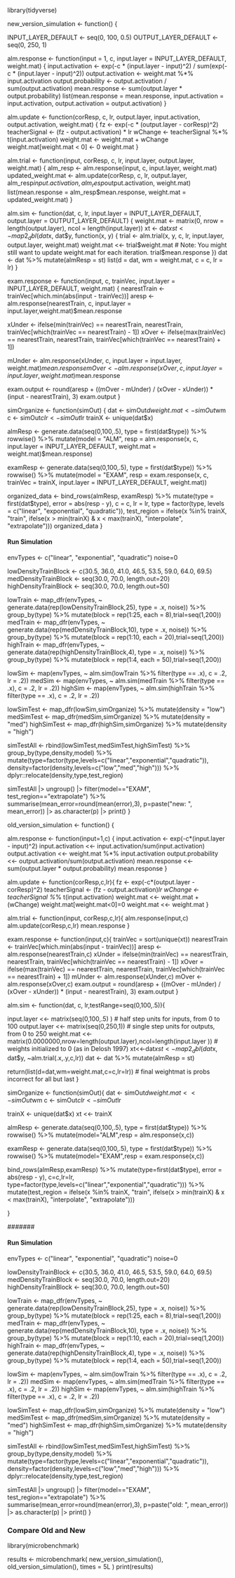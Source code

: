 library(tidyverse)

new_version_simulation <- function() {

INPUT_LAYER_DEFAULT <- seq(0, 100, 0.5)
OUTPUT_LAYER_DEFAULT <- seq(0, 250, 1)

alm.response <- function(input = 1, c, input.layer = INPUT_LAYER_DEFAULT, weight.mat) {
  input.activation <- exp(-c * (input.layer - input)^2) / sum(exp(-c * (input.layer - input)^2))
  output.activation <- weight.mat %*% input.activation
  output.probability <- output.activation / sum(output.activation)
  mean.response <- sum(output.layer * output.probability)
  list(mean.response = mean.response, input.activation = input.activation, output.activation = output.activation)
}

alm.update <- function(corResp, c, lr, output.layer, input.activation, output.activation, weight.mat) {
  fz <- exp(-c * (output.layer - corResp)^2)
  teacherSignal <- (fz - output.activation) * lr
  wChange <- teacherSignal %*% t(input.activation)
  weight.mat <- weight.mat + wChange
  weight.mat[weight.mat < 0] <- 0
  weight.mat
}

alm.trial <- function(input, corResp, c, lr, input.layer, output.layer, weight.mat) {
  alm_resp <- alm.response(input, c, input.layer, weight.mat)
  updated_weight.mat <- alm.update(corResp, c, lr, output.layer, alm_resp$input.activation, alm_resp$output.activation, weight.mat)
  list(mean.response = alm_resp$mean.response, weight.mat = updated_weight.mat)
}


alm.sim <- function(dat, c, lr, input.layer = INPUT_LAYER_DEFAULT, output.layer = OUTPUT_LAYER_DEFAULT) {
  weight.mat <- matrix(0, nrow = length(output.layer), ncol = length(input.layer))
  xt <- dat$x
  st <- map2_dbl(dat$x, dat$y, function(x, y) {
    trial <- alm.trial(x, y, c, lr, input.layer, output.layer, weight.mat)
    weight.mat <<- trial$weight.mat # Note: You might still want to update weight.mat for each iteration.
    trial$mean.response
  })
  dat <- dat %>% mutate(almResp = st)
  list(d = dat, wm = weight.mat, c = c, lr = lr)
}

exam.response <- function(input, c, trainVec, input.layer = INPUT_LAYER_DEFAULT, weight.mat) {
  nearestTrain <- trainVec[which.min(abs(input - trainVec))]
  aresp <- alm.response(nearestTrain, c, input.layer = input.layer,weight.mat)$mean.response
  
  xUnder <- ifelse(min(trainVec) == nearestTrain, nearestTrain, trainVec[which(trainVec == nearestTrain) - 1])
  xOver <- ifelse(max(trainVec) == nearestTrain, nearestTrain, trainVec[which(trainVec == nearestTrain) + 1])
  
  mUnder <- alm.response(xUnder, c, input.layer = input.layer, weight.mat)$mean.response
  mOver <- alm.response(xOver, c, input.layer = input.layer,weight.mat)$mean.response
  
  exam.output <- round(aresp + ((mOver - mUnder) / (xOver - xUnder)) * (input - nearestTrain), 3)
  exam.output
}

simOrganize <- function(simOut) {
  dat <- simOut$d
  weight.mat <- simOut$wm
  c <- simOut$c
  lr <- simOut$lr
  trainX <- unique(dat$x)
  
   almResp <- generate.data(seq(0,100,.5), type = first(dat$type)) %>% rowwise() %>% 
    mutate(model = "ALM", resp = alm.response(x, c, input.layer = INPUT_LAYER_DEFAULT, weight.mat = weight.mat)$mean.response)
  
  examResp <- generate.data(seq(0,100,.5), type = first(dat$type)) %>% rowwise() %>% 
    mutate(model = "EXAM", resp = exam.response(x, c, trainVec = trainX, input.layer = INPUT_LAYER_DEFAULT, weight.mat))
  
  organized_data <- bind_rows(almResp, examResp) %>% 
    mutate(type = first(dat$type),
           error = abs(resp - y),
           c = c,
           lr = lr,
           type = factor(type, levels = c("linear", "exponential", "quadratic")),
           test_region = ifelse(x %in% trainX, "train", 
                                ifelse(x > min(trainX) & x < max(trainX), "interpolate", "extrapolate")))
  organized_data
}

#### Run Simulation

envTypes <- c("linear", "exponential", "quadratic")
noise=0

lowDensityTrainBlock <- c(30.5, 36.0, 41.0, 46.5, 53.5, 59.0, 64.0, 69.5)
medDensityTrainBlock <- seq(30.0, 70.0, length.out=20)
highDensityTrainBlock <- seq(30.0, 70.0, length.out=50)

lowTrain <- map_dfr(envTypes, ~ generate.data(rep(lowDensityTrainBlock,25), type = .x, noise)) %>% group_by(type) %>% mutate(block = rep(1:25, each = 8),trial=seq(1,200))
medTrain <- map_dfr(envTypes, ~ generate.data(rep(medDensityTrainBlock,10), type = .x, noise)) %>% group_by(type) %>% mutate(block = rep(1:10, each = 20),trial=seq(1,200))
highTrain <- map_dfr(envTypes, ~ generate.data(rep(highDensityTrainBlock,4), type = .x, noise)) %>% group_by(type) %>% mutate(block = rep(1:4, each = 50),trial=seq(1,200))

lowSim <- map(envTypes, ~ alm.sim(lowTrain %>% filter(type == .x), c = .2, lr = .2))
medSim <- map(envTypes, ~ alm.sim(medTrain %>% filter(type == .x), c = .2, lr = .2))
highSim <- map(envTypes, ~ alm.sim(highTrain %>% filter(type == .x), c = .2, lr = .2))

lowSimTest <- map_dfr(lowSim,simOrganize) %>% mutate(density = "low")
medSimTest <- map_dfr(medSim,simOrganize) %>% mutate(density = "med")
highSimTest <- map_dfr(highSim,simOrganize) %>% mutate(density = "high")

simTestAll <- rbind(lowSimTest,medSimTest,highSimTest) %>% group_by(type,density,model) %>%
  mutate(type=factor(type,levels=c("linear","exponential","quadratic")),
         density=factor(density,levels=c("low","med","high"))) %>%
  dplyr::relocate(density,type,test_region)

simTestAll |> ungroup() |> filter(model=="EXAM", test_region=="extrapolate") %>% 
  summarise(mean_error=round(mean(error),3), p=paste("new: ", mean_error)) |> as.character(p) |> print()
}

old_version_simulation <- function() {

alm.response <- function(input=1,c) {
  input.activation <- exp(-c*(input.layer - input)^2)
  input.activation <<- input.activation/sum(input.activation)
  output.activation <<- weight.mat %*% input.activation
  output.probability <<- output.activation/sum(output.activation)
  mean.response <<- sum(output.layer * output.probability)
  mean.response
}

alm.update <- function(corResp,c,lr){
  fz <- exp(-c*(output.layer - corResp)^2)
  teacherSignal <- (fz - output.activation)*lr
  wChange <- teacherSignal %*% t(input.activation)
  weight.mat <<- weight.mat + (wChange)
  weight.mat[weight.mat<0]=0 
  weight.mat <<- weight.mat
}

alm.trial <- function(input, corResp,c,lr){
  alm.response(input,c)
  alm.update(corResp,c,lr)
  mean.response
}

exam.response <- function(input,c){
  trainVec = sort(unique(xt))
  nearestTrain <- trainVec[which.min(abs(input - trainVec))]
  aresp <- alm.response(nearestTrain,c)
  xUnder = ifelse(min(trainVec) == nearestTrain, nearestTrain, trainVec[which(trainVec == nearestTrain) - 1])
  xOver = ifelse(max(trainVec) == nearestTrain, nearestTrain, trainVec[which(trainVec == nearestTrain) + 1])
  mUnder <- alm.response(xUnder,c)
  mOver <- alm.response(xOver,c)
  exam.output = round(aresp + ((mOver - mUnder) / (xOver - xUnder)) * (input - nearestTrain), 3)
  exam.output
}


alm.sim <- function(dat, c, lr,testRange=seq(0,100,.5)){
  
  input.layer <<- matrix(seq(0,100,.5) ) # half step units for inputs, from 0 to 100
  output.layer <<- matrix(seq(0,250,1)) # single step units for outputs, from 0 to 250
  weight.mat <<- matrix(0.0000000,nrow=length(output.layer),ncol=length(input.layer )) # weights initialized to 0 (as in Delosh 1997)
  xt<<-dat$x
  st <- map2_dbl(dat$x, dat$y, ~alm.trial(.x,.y,c,lr))
  dat <- dat %>% mutate(almResp = st)
  
  return(list(d=dat,wm=weight.mat,c=c,lr=lr)) # final weightmat is probs incorrect for all but last
}

simOrganize <- function(simOut){
  dat <- simOut$d
  weight.mat <<- simOut$wm
  c <- simOut$c
  lr <- simOut$lr
  
  trainX <- unique(dat$x)
  xt <<- trainX
  
  almResp <- generate.data(seq(0,100,.5), type = first(dat$type)) %>% rowwise() %>% 
    mutate(model="ALM",resp = alm.response(x,c))
  
  examResp <- generate.data(seq(0,100,.5), type = first(dat$type)) %>% rowwise() %>% 
    mutate(model="EXAM",resp = exam.response(x,c))
  
  bind_rows(almResp,examResp) %>% 
    mutate(type=first(dat$type),
           error = abs(resp - y),
           c=c,lr=lr,
           type=factor(type,levels=c("linear","exponential","quadratic"))) %>%
    mutate(test_region = ifelse(x %in% trainX, "train", ifelse(x > min(trainX) & x < max(trainX), "interpolate", "extrapolate")))
  
}

#######

#### Run Simulation

envTypes <- c("linear", "exponential", "quadratic")
noise=0

lowDensityTrainBlock <- c(30.5, 36.0, 41.0, 46.5, 53.5, 59.0, 64.0, 69.5)
medDensityTrainBlock <- seq(30.0, 70.0, length.out=20)
highDensityTrainBlock <- seq(30.0, 70.0, length.out=50)

lowTrain <- map_dfr(envTypes, ~ generate.data(rep(lowDensityTrainBlock,25), type = .x, noise)) %>% group_by(type) %>% mutate(block = rep(1:25, each = 8),trial=seq(1,200))
medTrain <- map_dfr(envTypes, ~ generate.data(rep(medDensityTrainBlock,10), type = .x, noise)) %>% group_by(type) %>% mutate(block = rep(1:10, each = 20),trial=seq(1,200))
highTrain <- map_dfr(envTypes, ~ generate.data(rep(highDensityTrainBlock,4), type = .x, noise)) %>% group_by(type) %>% mutate(block = rep(1:4, each = 50),trial=seq(1,200))

lowSim <- map(envTypes, ~ alm.sim(lowTrain %>% filter(type == .x), c = .2, lr = .2))
medSim <- map(envTypes, ~ alm.sim(medTrain %>% filter(type == .x), c = .2, lr = .2))
highSim <- map(envTypes, ~ alm.sim(highTrain %>% filter(type == .x), c = .2, lr = .2))

lowSimTest <- map_dfr(lowSim,simOrganize) %>% mutate(density = "low")
medSimTest <- map_dfr(medSim,simOrganize) %>% mutate(density = "med")
highSimTest <- map_dfr(highSim,simOrganize) %>% mutate(density = "high")

simTestAll <- rbind(lowSimTest,medSimTest,highSimTest) %>% group_by(type,density,model) %>%
  mutate(type=factor(type,levels=c("linear","exponential","quadratic")),
         density=factor(density,levels=c("low","med","high"))) %>%
  dplyr::relocate(density,type,test_region)

simTestAll |> ungroup() |> filter(model=="EXAM", test_region=="extrapolate") %>% 
  summarise(mean_error=round(mean(error),3), p=paste("old: ", mean_error)) |> as.character(p) |> print()
}

### Compare Old and New
library(microbenchmark)

results <- microbenchmark(
  new_version_simulation(),
  old_version_simulation(),
  times = 5L
)
print(results)